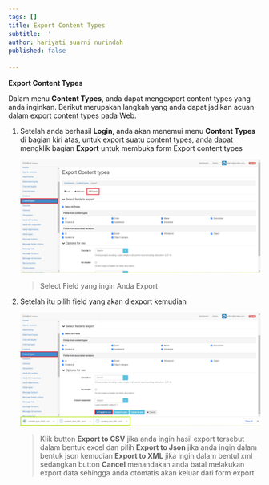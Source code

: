 ```yaml
---
tags: []
title: Export Content Types
subtitle: ''
author: hariyati suarni nurindah
published: false

---
```

**Export Content Types**

Dalam menu **Content Types**, anda dapat mengexport content types yang anda inginkan. Berikut merupakan langkah yang anda dapat jadikan acuan dalam export content types pada Web.

1. Setelah anda berhasil **Login**, anda akan menemui menu **Content Types** di bagian kiri atas, untuk export suatu content types, anda dapat mengklik bagian **Export** untuk membuka form Export content types

   ![](/uploads/content-types-update6.PNG)

   > Select Field yang ingin Anda Export
2. Setelah itu pilih field yang akan diexport kemudian

   ![](/uploads/content-types-update7.PNG)

   > Klik button **Export to CSV** jika anda ingin hasil export tersebut dalam bentuk excel dan pilih **Export to Json** jika anda ingin dalam bentuk json kemudian **Export to XML** jika ingin dalam bentul xml sedangkan button **Cancel** menandakan anda batal melakukan export data sehingga anda otomatis akan keluar dari form export.